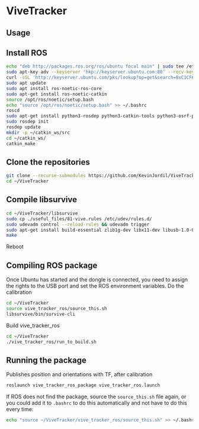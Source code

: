 # ViveTracker

## Usage

## Install ROS

```sh
echo "deb http://packages.ros.org/ros/ubuntu focal main" | sudo tee /etc/apt/sources.list.d/ros-focal.list
sudo apt-key adv --keyserver 'hkp://keyserver.ubuntu.com:80' --recv-key C1CF6E31E6BADE8868B172B4F42ED6FBAB17C654
curl -sSL 'http://keyserver.ubuntu.com/pks/lookup?op=get&search=0xC1CF6E31E6BADE8868B172B4F42ED6FBAB17C654' | sudo apt-key add -
sudo apt update
sudo apt install ros-noetic-ros-core
sudo apt-get install ros-noetic-catkin
source /opt/ros/noetic/setup.bash
echo "source /opt/ros/noetic/setup.bash" >> ~/.bashrc
roscd
sudo apt-get install python3-rosdep python3-catkin-tools python3-osrf-pycommon ros-tf2-msgs ros-noetic-turtle-tf2 ros-noetic-tf ros-noetic-tf2-tools
sudo rosdep init
rosdep update
mkdir -p ~/catkin_ws/src
cd ~/catkin_ws/
catkin_make
```


## Clone the repositories
```sh
git clone --recurse-submodules https://github.com/KevinJordil/ViveTracker.git ~/ViveTracker
cd ~/ViveTracker
```
## Compile libsurvive

```sh
cd ~/ViveTracker/libsurvive
sudo cp ./useful_files/81-vive.rules /etc/udev/rules.d/
sudo udevadm control --reload-rules && udevadm trigger
sudo apt-get install build-essential zlib1g-dev libx11-dev libusb-1.0-0-dev freeglut3-dev liblapacke-dev libopenblas-dev libatlas-base-dev cmake
make
```
Reboot

## Compiling ROS package

Once Ubuntu has started and the dongle is connected, you need to assign the rights to the USB port and set the ROS environment variables. Do the calibration

```sh
cd ~/ViveTracker
source vive_tracker_ros/source_this.sh
libsurvive/bin/survive-cli
```

Build vive_tracker_ros
```sh
cd ~/ViveTracker
./vive_tracker_ros/run_to_build.sh
```

## Running the package
Publishes position and orientations with TF, after calibration
```sh
roslaunch vive_tracker_ros_package vive_tracker_ros.launch
```

If ROS does not find the package, source the `source_this.sh` file again, or you could add it to `.bashrc` to do this automatically and not have to do this every time:
```sh
echo "source ~/ViveTracker/vive_tracker_ros/source_this.sh" >> ~/.bashrc
```




